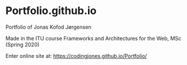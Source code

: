 # Portfolio.github.io

Portfolio of Jonas Kofod Jørgensen

Made in the ITU course Frameworks and Architectures for the Web, MSc (Spring 2020)

Enter online site at: https://codingjones.github.io/Portfolio/
